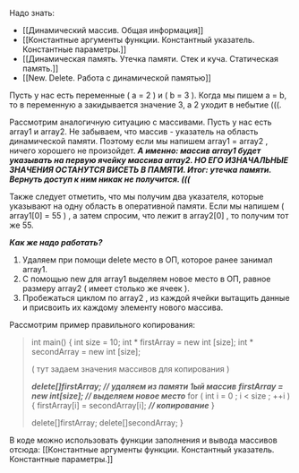 Надо знать:
- [[Динамический массив. Общая информация]]
- [[Константные аргументы функции. Константный указатель. Константные параметры.]]
- [[Динамическая память. Утечка памяти. Стек и куча. Статическая память.]]
- [[New. Delete. Работа с динамической памятью]]

Пусть у нас есть переменные ( a = 2 ) и ( b = 3 ). Когда мы пишем a = b, то в переменную a закидывается значение 3, а 2 уходит в небытие (((.

Рассмотрим аналогичную ситуацию с массивами. Пусть у нас есть array1 и array2. Не забываем, что массив - указатель на область динамической памяти. Поэтому если мы напишем array1 = array2 , ничего хорошего не произойдет. 
***А именно: массив array1 будет указывать на первую ячейку массива array2. НО ЕГО ИЗНАЧАЛЬНЫЕ ЗНАЧЕНИЯ ОСТАНУТСЯ ВИСЕТЬ В ПАМЯТИ. Итог: утечка памяти. Вернуть доступ к ним никак не получится. (((***

Также следует отметить, что мы получим два указателя, которые указывают на одну область в оперативной памяти. Если мы напишем ( array1[0] = 55 ) , а затем спросим, что лежит в array2[0] , то получим тот же 55.

***Как же надо работать?***
1. Удаляем при помощи delete место в ОП, которое ранее занимал array1.
2. С помощью new для array1 выделяем новое место в ОП, равное размеру array2 ( имеет столько же ячеек ).
3. Пробежаться циклом по array2 , из каждой ячейки вытащить данные и присвоить их каждому элементу нового массива.

Рассмотрим пример правильного копирования:

>int main() {
>	int size = 10;
>	int * firstArray = new int [size];
>	int * secondArray = new int [size];
>	
>	( тут задаем значения массивов для копирования )
>	
>	***delete[]firstArray;     // удаляем из памяти 1ый массив***
>	***firstArray = new int[size];    // выделяем новое место***
>	for ( int i = 0 ; i < size ; ++i ) {
>		firstArray[i] = secondArray[i];    ***// копирование***
>	}
>	
>	delete[]firstArray;
>	delete[]secondArray;
>}

В коде можно использовать функции заполнения и вывода массивов отсюда: [[Константные аргументы функции. Константный указатель. Константные параметры.]]